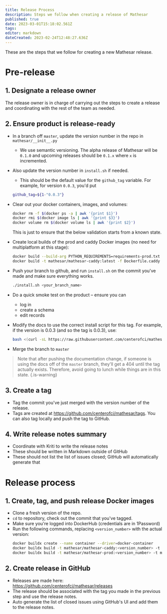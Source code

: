 ```yaml
---
title: Release Process
description: Steps we follow when creating a release of Mathesar
published: true
date: 2023-03-01T15:18:02.561Z
tags: 
editor: markdown
dateCreated: 2023-02-24T12:48:27.636Z
---
```


These are the steps that we follow for creating a new Mathesar release.

# Pre-release
## 1. Designate a release owner
The release owner is in charge of carrying out the steps to create a release and coordinating with the rest of the team as needed.

## 2. Ensure product is release-ready
- In a branch off `master`, update the version number in the repo in  `mathesar/__init__.py`
  - We use semantic versioning. The alpha release of Mathesar will be `0.1.0` and upcoming releases should be `0.1.x` where `x` is incremented.
- Also update the version number in `install.sh` if needed.
	- This should be the default value for the `github_tag` variable. For example, for version `0.0.3`, you'd put 
    ```sh
    github_tag=${1-"0.0.3"}
    ```
- Clear out your docker containers, images, and volumes:
  ```sh
  docker rm -f $(docker ps -a | awk '{print $1}')
  docker rmi $(docker image ls | awk '{print $3}')
  docker volume rm $(docker volume ls | awk '{print $2}')
  ```
  This is just to ensure that the below validation starts from a known state.
- Create local builds of the prod and caddy Docker images (no need for multiplatform at this stage):
  ```sh
  docker build --build-arg PYTHON_REQUIREMENTS=requirements-prod.txt -t mathesar/mathesar-prod:latest .
  docker build -t mathesar/mathesar-caddy:latest -f Dockerfile.caddy .
  ```
- Push your branch to github, and run `install.sh` on the commit you've made and make sure everything works.
  ```sh
  ./install.sh <your_branch_name>
  ```
- Do a quick smoke test on the product – ensure you can
  - log in
  - create a schema
  - edit records
- Modify the docs to use the correct install script for this tag. For example, if the version is 0.0.3 (and so the tag is 0.0.3), use:
  ```sh
  bash <(curl -sL https://raw.githubusercontent.com/centerofci/mathesar/0.0.3/install.sh)
  ```
  
- Merge the branch to `master`

> Note that after pushing the documentation change, if someone is using the docs off of the `master` branch, they'll get a 404 until the tag actually exists. Therefore, avoid going to lunch while things are in this state.
{.is-warning}

## 3. Create a tag
- Tag the commit you've just merged with the version number of the release.
- Tags are created at https://github.com/centerofci/mathesar/tags. You can also tag locally and push the tag to GitHub.

## 4. Write release notes summary
- Coordinate with Kriti to write the release notes
- These should be written in Markdown outside of GitHub
- These should not list the list of issues closed; GitHub will automatically generate that

# Release process
## 1. Create, tag, and push release Docker images
- Clone a fresh version of the repo.
- `cd` to repository, check out the commit that you've tagged.
- Make sure you're logged into DockerHub (credentials are in 1Password)
- Run the following commands, replacing `<version_number>` with the actual version:
  ```sh
  docker buildx create --name container --driver=docker-container
  docker buildx build -t mathesar/mathesar-caddy:<version_number> -t mathesar/mathesar-caddy:latest --builder=container --platform=linux/amd64,linux/arm64 --push -f Dockerfile.caddy .
  docker buildx build -t mathesar/mathesar-prod:<version_number> -t mathesar/mathesar-prod:latest --builder=container --platform=linux/amd64,linux/arm64 --push --build-arg PYTHON_REQUIREMENTS=requirements-prod.txt .
  ```

## 2. Create release in GitHub
- Releases are made here: https://github.com/centerofci/mathesar/releases
- The release should be associated with the tag you made in the previous step and use the release notes.
- Auto generate the list of closed issues using GitHub's UI and add them to the release notes. 

